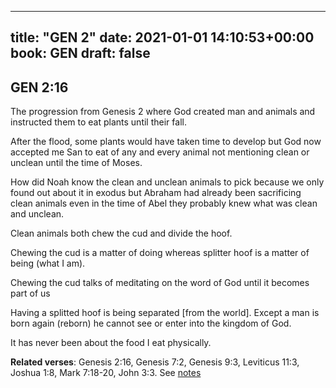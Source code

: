 
---
title: "GEN 2"
date: 2021-01-01 14:10:53+00:00
book: GEN
draft: false
---

## GEN 2:16

The progression from Genesis 2 where God created man and animals and instructed them to eat plants until their fall.

After the flood, some plants would have taken time to develop but God now accepted me San to eat of any and every animal not mentioning clean or unclean until the time of Moses.

How did Noah know the clean and unclean animals to pick because we only found out about it in exodus but Abraham had already been sacrificing clean animals even in the time of Abel they probably knew what was clean and unclean.

Clean animals both chew the cud and divide the hoof. 

Chewing the cud is a matter of doing whereas splitter hoof is a matter of being (what I am).

Chewing the cud talks of meditating on the word of God until it becomes part of us

Having a splitted hoof is being separated [from the world]. Except a man is born again (reborn) he cannot see or enter into the kingdom of God.

It has never been about the food I eat physically.

**Related verses**: Genesis 2:16, Genesis 7:2, Genesis 9:3, Leviticus 11:3, Joshua 1:8, Mark 7:18-20, John 3:3. See [notes](https://my.bible.com/notes/3597490230838157927)

